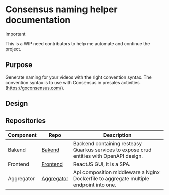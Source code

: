 # Consensus naming helper documentation

> [!IMPORTANT]
> This is a WIP need contributors to help me automate and continue the project. 

## Purpose

Generate naming for your videos with the right convention syntax. 
The convention syntax is to use with Consensus in presales activities (https://goconsensus.com/).

## Design

## Repositories

| Component | Repo | Description |
| ----------- | ----------- | ----------- |
| Bakend | [Bakend](https://github.com/POC-CONSENSUS/backend) | Backend containing resteasy Quarkus services to expose crud entities with OpenAPI design. |
| Frontend | [Frontend](https://github.com/POC-CONSENSUS/frontend) | ReactJS GUI, it is a SPA. |
| Aggregator | [Aggregator](https://github.com/POC-CONSENSUS/aggregator) | Api composition middleware a Nginx Dockerfile to aggregate multiple endpoint into one. |
